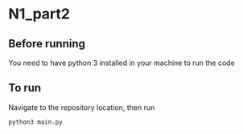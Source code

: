 # N1_part2


## Before running

You need to have python 3 installed in your machine to run the code


## To run

Navigate to the repository location, then run 

```bash
python3 main.py
```
